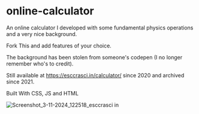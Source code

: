 # online-calculator
An online calculator I developed with some fundamental physics operations and a very nice background.

Fork This and add features of your choice.

The background has been stolen from someone's codepen (I no longer remember who's to credit). 

Still available at https://esccrasci.in/calculator/ since 2020 and archived since 2021.

Built With CSS, JS and HTML

![Screenshot_3-11-2024_122518_esccrasci in](https://github.com/user-attachments/assets/17014979-6ab2-4aa7-8a0f-94b9f1293c00)
